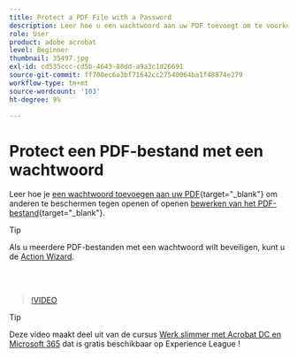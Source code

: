 ```yaml
---
title: Protect a PDF File with a Password
description: Leer hoe u een wachtwoord aan uw PDF toevoegt om te voorkomen dat anderen het bestand openen of bewerken
role: User
product: adobe acrobat
level: Beginner
thumbnail: 35497.jpg
exl-id: cd535ccc-cd5b-4643-88dd-a9a3c1d26691
source-git-commit: ff700ec6a3bf71642cc27540064ba1f48874e279
workflow-type: tm+mt
source-wordcount: '103'
ht-degree: 9%

---
```


# Protect een PDF-bestand met een wachtwoord

Leer hoe je [een wachtwoord toevoegen aan uw PDF](https://www.adobe.com/nl/acrobat/online/password-protect-pdf.html){target=&quot;_blank&quot;} om anderen te beschermen tegen openen of openen [bewerken van het PDF-bestand](https://www.adobe.com/nl/acrobat/online/pdf-editor.html){target=&quot;_blank&quot;}.

>[!TIP]
>
>Als u meerdere PDF-bestanden met een wachtwoord wilt beveiligen, kunt u de [Action Wizard](../advanced-tasks/action.md).

<br> 

>[!VIDEO](https://video.tv.adobe.com/v/35497?hidetitle=true)

>[!TIP]
>
>Deze video maakt deel uit van de cursus [Werk slimmer met Acrobat DC en Microsoft 365](https://experienceleague.adobe.com/?recommended=Acrobat-U-1-2021.microsoft365) dat is gratis beschikbaar op Experience League !
